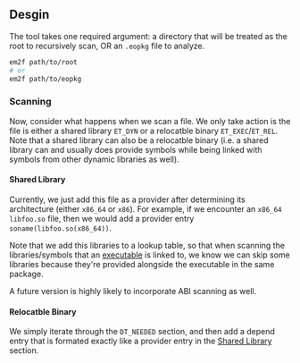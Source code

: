 ## Desgin

The tool takes one required argument: a directory that will be
treated as the root to recursively scan,
OR an `.eopkg` file to analyze.

```bash
em2f path/to/root
# or
em2f path/to/eopkg
```

### Scanning

Now, consider what happens when we scan a file. We only take action is the file
is either a shared library `ET_DYN` or a relocatble binary `ET_EXEC`/`ET_REL`.
Note that a shared library can also be a relocatble binary (i.e. a shared
library can and usually does provide symbols while being linked with
symbols from other dynamic libraries as well).

#### Shared Library

Currently, we just add this file as a provider after determining its
architecture (either `x86_64` or `x86`). For example, if we encounter an
`x86_64` `libfoo.so` file, then we would add a provider entry
`soname(libfoo.so(x86_64))`.

Note that we add this libraries to a lookup table, so that when scanning the
libraries/symbols that an
[executable](#executable) is linked to, we know we can skip some libraries
because they're provided alongside the executable in the same package.

A future version is highly likely to incorporate ABI scanning as well.

#### Relocatble Binary

We simply iterate through the `DT_NEEDED` section, and then add a depend entry
that is formated exactly like a provider entry in the [Shared
Library](#shared-library) section.
